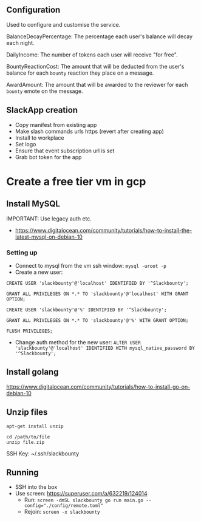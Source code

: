 ## Configuration
Used to configure and customise the service. 

BalanceDecayPercentage: The percentage each user's balance will decay each night.

DailyIncome: The number of tokens each user will receive "for free".

BountyReactionCost: The amount that will be deducted from the user's balance for each `bounty` reaction they place on a message.

AwardAmount: The amount that will be awarded to the reviewer for each `bounty` emote on the message.

## SlackApp creation
- Copy manifest from existing app
- Make slash commands urls https (revert after creating app)
- Install to workplace
- Set logo
- Ensure that event subscription url is set
- Grab bot token for the app


# Create a free tier vm in gcp

## Install MySQL
IMPORTANT: Use legacy auth etc.
- https://www.digitalocean.com/community/tutorials/how-to-install-the-latest-mysql-on-debian-10

### Setting up
- Connect to mysql from the vm ssh window: `mysql -uroot -p`  
- Create a new user:
```
CREATE USER 'slackbounty'@'localhost' IDENTIFIED BY '^Slackbounty';

GRANT ALL PRIVILEGES ON *.* TO 'slackbounty'@'localhost' WITH GRANT OPTION;

CREATE USER 'slackbounty'@'%' IDENTIFIED BY '^Slackbounty';

GRANT ALL PRIVILEGES ON *.* TO 'slackbounty'@'%' WITH GRANT OPTION;

FLUSH PRIVILEGES;
```
- Change auth method for the new user:
`ALTER USER 'slackbounty'@'localhost' IDENTIFIED WITH mysql_native_password BY '^Slackbounty';`


## Install golang
https://www.digitalocean.com/community/tutorials/how-to-install-go-on-debian-10

## Unzip files
```
apt-get install unzip

cd /path/to/file
unzip file.zip
```

SSH Key: ~/.ssh/slackbounty
## Running
- SSH into the box
- Use screen: https://superuser.com/a/632219/124014
  - Run: `screen -dmSL slackbounty go run main.go --config="./config/remote.toml"`
  - Rejoin: `screen -x slackbounty`